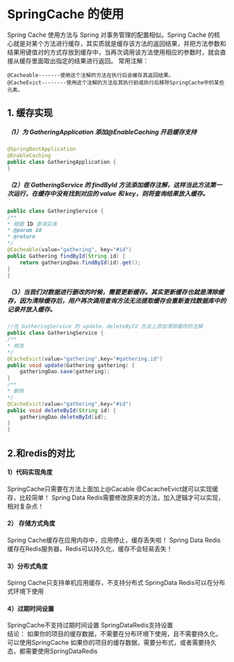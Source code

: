 # SpringCache 的使用

Spring Cache 使用方法与 Spring 对事务管理的配置相似。Spring Cache 的核心就是对某个方法进行缓存，其实质就是缓存该方法的返回结果，并把方法参数和结果用键值对的方式存放到缓存中，当再次调用该方法使用相应的参数时，就会直接从缓存里面取出指定的结果进行返回。
常用注解：

```
@Cacheable-------使用这个注解的方法在执行后会缓存其返回结果。
@CacheEvict--------使用这个注解的方法在其执行前或执行后移除SpringCache中的某些元素。
```

## 1. 缓存实现
##### （1）为 GatheringApplication 添加@EnableCaching 开启缓存支持

```java
@SpringBootApplication
@EnableCaching
public class GatheringApplication {
}
```
##### （2）在 GatheringService 的 findById 方法添加缓存注解，这样当此方法第一次运行，在缓存中没有找到对应的 value 和 key，则将查询结果放入缓存。

```java
public class GatheringService {
/**
* 根据 ID 查询实体
* @param id
* @return
*/
@Cacheable(value="gathering", key="#id")
public Gathering findById(String id) {
	return gatheringDao.findById(id).get();
}
}
```
##### （3）当我们对数据进行删改的时候，需要更新缓存。其实更新缓存也就是清除缓存，因为清除缓存后，用户再次调用查询方法无法提取缓存会重新查找数据库中的记录并放入缓存。

```java
//在 GatheringService 的 update、deleteById 方法上添加清除缓存的注解
public class GatheringService {
/**
* 修改
*/
@CacheEvict(value="gathering",key="#gathering.id")
public void update(Gathering gathering) {
	gatheringDao.save(gathering);
}
/**
* 删除
*/
@CacheEvict(value="gathering",key="#id")
public void deleteById(String id) {
	gatheringDao.deleteById(id);
}
}
```
## 2.和redis的对比
 #### 1）代码实现角度
  SpringCache只需要在方法上面加上@Cacable @CacacheEvict就可以实现缓存，比较简单！
  Spring Data Redis需要修改原来的方法，加入逻辑才可以实现，相对复杂点！

 #### 2） 存储方式角度
  Spring Cache缓存在应用内存中，应用停止，缓存丢失啦！
  Spring Data Redis缓存在Redis服务器，Redis可以持久化，缓存不会轻易丢失！

 #### 3）分布式角度
   Spirng Cache只支持单机应用缓存，不支持分布式
   SpringData Redis可以在分布式环境下使用

 #### 4）过期时间设置
   SpringCache不支持过期时间设置
   SpringDataRedis支持设置
​    
结论：
如果你的项目的缓存数据，不需要在分布环境下使用，且不需要持久化，可以使用SpringCache
如果你的项目的缓存数据，需要分布式，或者需要持久态，都需要使用SpringDataRedis